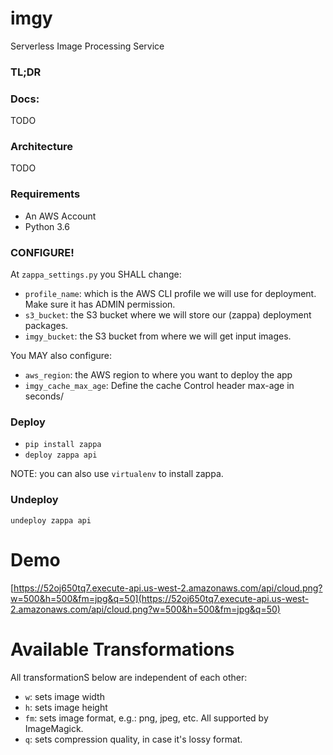 # imgy
Serverless Image Processing Service

### TL;DR


### Docs:

TODO

### Architecture

TODO

### Requirements

- An AWS Account
- Python 3.6

### CONFIGURE!

At `zappa_settings.py` you SHALL change:

- `profile_name`: which is the AWS CLI profile we will use for deployment. Make sure it has ADMIN permission.
- `s3_bucket`: the S3 bucket where we will store our (zappa) deployment packages.
- `imgy_bucket`: the S3 bucket from where we will get input images.


You MAY also configure:

- `aws_region`: the AWS region to where you want to deploy the app
-  `imgy_cache_max_age`: Define the cache Control header max-age in seconds/

### Deploy

- `pip install zappa`
- `deploy zappa api`

NOTE: you can also use `virtualenv` to install zappa.


### Undeploy
`undeploy zappa api`


# Demo

[https://52oj650tq7.execute-api.us-west-2.amazonaws.com/api/cloud.png?w=500&h=500&fm=jpg&q=50](https://52oj650tq7.execute-api.us-west-2.amazonaws.com/api/cloud.png?w=500&h=500&fm=jpg&q=50)


# Available Transformations

All transformationS below are independent of each other:

- `w`: sets image width
- `h`: sets image height
- `fm`: sets image format, e.g.: png, jpeg, etc. All supported by ImageMagick.
- `q`: sets compression quality, in case it's lossy format.







